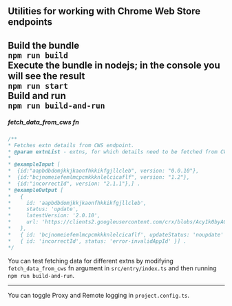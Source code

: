 Utilities for working with Chrome Web Store endpoints
---

Build the bundle  
`npm run build`  
Execute the bundle in nodejs; in the console you will see the result  
`npm run start`  
Build and run  
`npm run build-and-run`
---

##### fetch_data_from_cws fn
```ts
/**
* Fetches extn details from CWS endpoint.
* @param extnList - extns, for which details need to be fetched from CWS.
*
* @exampleInput [
*  {id:"aapbdbdomjkkjkaonfhkkikfgjllcleb", version: "0.0.10"},
*  {id:"bcjnomeiefemlmcpcmkkknlelcicaflf", version: "1.2"},
*  {id:"incorrectId", version: "2.1.1"},] .
* @exampleOutput [
*   {
*     id: 'aapbdbdomjkkjkaonfhkkikfgjllcleb',
*     status: 'update',
*     latestVersion: '2.0.10',
*     url: 'https://clients2.googleusercontent.com/crx/blobs/Acy1k0byAGABCI_jFiegO7thb8wyw4cZg4h2p0kU6P981c0_w5fULcnaecFlGzQ39qxmTA3BhBAxMVVeMiICjC8ofXIY_SW4KAJldCKpwi6tuSNgVH2kAMZSmuVpWL96p6pW0F8kdpfkaZcb2vUqGA/extension_2_0_10_0.crx'
*   },
*   { id: 'bcjnomeiefemlmcpcmkkknlelcicaflf', updateStatus: 'noupdate' },
*   { id: 'incorrectId', status: 'error-invalidAppId' }] .
*/
```

You can test fetching data for different extns by modifying `fetch_data_from_cws` fn argument in `src/entry/index.ts` and then running `npm run build-and-run`.

---
You can toggle Proxy and Remote logging in `project.config.ts`.
